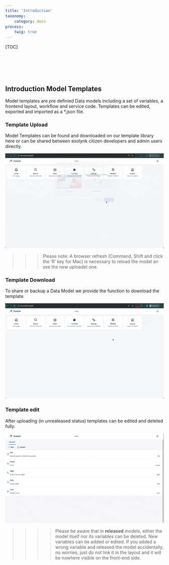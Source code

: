 ```yaml
---
title: 'Introduction'
taxonomy:
    category: docs
process:
    twig: true
---
```


[TOC]

<br><br><br><br>

## Introduction Model Templates

Model templates are pre definied Data models including a set of variables, a frontend layout, workflow and service code. Templates can be edited, exported and imported as a *.json file.

### Template Upload

Model Templates can be found and downloaded on our template library here or can be shared between exolynk citizen developers and admin users directly.

![Upload](model-upload.gif?resize=600&classes=left)

>>> Please note: A browser refresh (Command, Shift and click the ‘R’ key for Mac) is necessary to reload the model an see the new uploadet one.

### Template Download

To share or backup a Data Model we provide the function to download the template.

![Download](model-download.gif?resize=600&classes=left)

### Template edit

After uploading (in unrealeased status) templates can be edited and deleted fully.

![Edit](model-edit.gif?resize=600&classes=left)

>>>> Please be aware that in **released** models, either the model itself nor its variables can be deleted. New variables can be added or edited. If you added a wrong variable and released the model accidentally, no worries, just do not link it in the layout and it will be nowhere visible on the front-end side.

